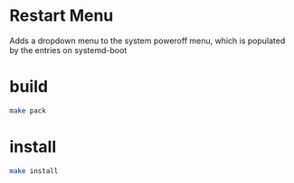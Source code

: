 # Restart Menu

Adds a dropdown menu to the system poweroff menu, which is populated by the entries on systemd-boot

# build

```sh
make pack
```

# install

```sh
make install
```
